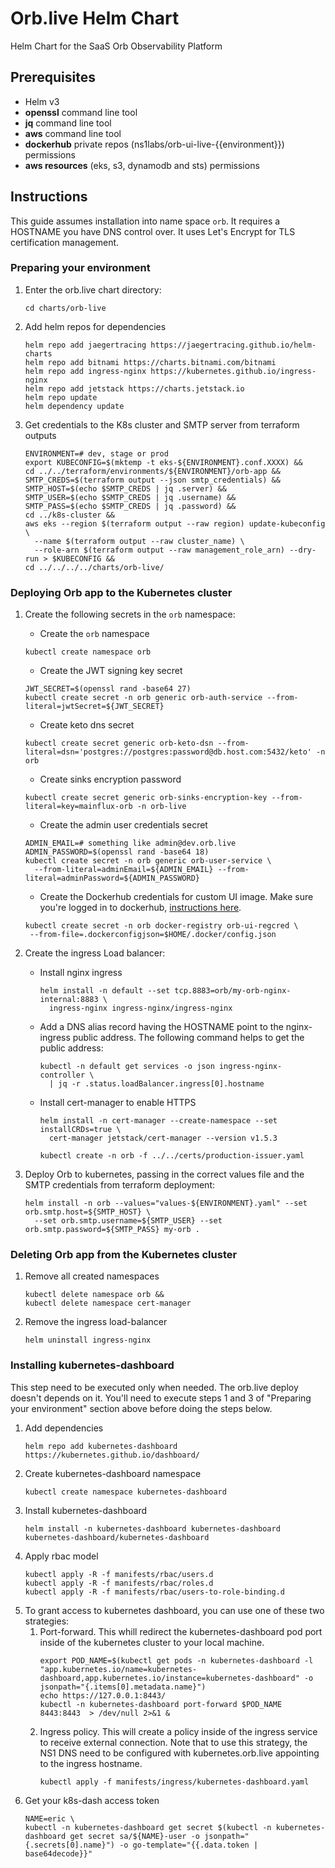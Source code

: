 # Orb.live Helm Chart
Helm Chart for the SaaS Orb Observability Platform

## Prerequisites
- Helm v3
- **openssl** command line tool
- **jq** command line tool
- **aws** command line tool
- **dockerhub** private repos (ns1labs/orb-ui-live-{{environment}}) permissions 
- **aws resources** (eks, s3, dynamodb and sts) permissions

## Instructions
This guide assumes installation into name space `orb`. It requires a HOSTNAME you have DNS control over.
It uses Let's Encrypt for TLS certification management.

### Preparing your environment
1. Enter the orb.live chart directory:
   ```shell
   cd charts/orb-live
   ```
   
2. Add helm repos for dependencies
   ```shell
   helm repo add jaegertracing https://jaegertracing.github.io/helm-charts
   helm repo add bitnami https://charts.bitnami.com/bitnami
   helm repo add ingress-nginx https://kubernetes.github.io/ingress-nginx
   helm repo add jetstack https://charts.jetstack.io
   helm repo update
   helm dependency update
   ```

3. Get credentials to the K8s cluster and SMTP server from terraform outputs
    ```shell
    ENVIRONMENT=# dev, stage or prod
    export KUBECONFIG=$(mktemp -t eks-${ENVIRONMENT}.conf.XXXX) &&
    cd ../../terraform/environments/${ENVIRONMENT}/orb-app &&
    SMTP_CREDS=$(terraform output --json smtp_credentials) &&
    SMTP_HOST=$(echo $SMTP_CREDS | jq .server) &&
    SMTP_USER=$(echo $SMTP_CREDS | jq .username) &&
    SMTP_PASS=$(echo $SMTP_CREDS | jq .password) &&
    cd ../k8s-cluster &&
    aws eks --region $(terraform output --raw region) update-kubeconfig \
      --name $(terraform output --raw cluster_name) \
      --role-arn $(terraform output --raw management_role_arn) --dry-run > $KUBECONFIG &&
    cd ../../../../charts/orb-live/
    ```

### Deploying Orb app to the Kubernetes cluster
1. Create the following secrets in the `orb` namespace:
    * Create the `orb` namespace
     ```shell
     kubectl create namespace orb
     ```
    * Create the JWT signing key secret
     ```shell
     JWT_SECRET=$(openssl rand -base64 27)
     kubectl create secret -n orb generic orb-auth-service --from-literal=jwtSecret=${JWT_SECRET} 
     ``` 
     
   * Create keto dns secret
   ```
   kubectl create secret generic orb-keto-dsn --from-literal=dsn='postgres://postgres:password@db.host.com:5432/keto' -n orb
   ```

     
    * Create sinks encryption password
     ```
     kubectl create secret generic orb-sinks-encryption-key --from-literal=key=mainflux-orb -n orb-live
     ```
    * Create the admin user credentials secret
     ```shell
     ADMIN_EMAIL=# something like admin@dev.orb.live
     ADMIN_PASSWORD=$(openssl rand -base64 18)
     kubectl create secret -n orb generic orb-user-service \
       --from-literal=adminEmail=${ADMIN_EMAIL} --from-literal=adminPassword=${ADMIN_PASSWORD}
     ```    
    * Create the Dockerhub credentials for custom UI image.
    Make sure you're logged in to dockerhub, [instructions here](https://docs.docker.com/engine/reference/commandline/login/).
     ```shell
     kubectl create secret -n orb docker-registry orb-ui-regcred \
      --from-file=.dockerconfigjson=$HOME/.docker/config.json
     ```
    
2. Create the ingress Load balancer:
    * Install nginx ingress
      ```shell
      helm install -n default --set tcp.8883=orb/my-orb-nginx-internal:8883 \
        ingress-nginx ingress-nginx/ingress-nginx
      ```
    * Add a DNS alias record having the HOSTNAME point to the nginx-ingress public address.
      The following command helps to get the public address:
      ```shell
      kubectl -n default get services -o json ingress-nginx-controller \
        | jq -r .status.loadBalancer.ingress[0].hostname
      ```
    * Install cert-manager to enable HTTPS
      ```shell
      helm install -n cert-manager --create-namespace --set installCRDs=true \
        cert-manager jetstack/cert-manager --version v1.5.3
      
      kubectl create -n orb -f ../../certs/production-issuer.yaml
      ```
   
3. Deploy Orb to kubernetes, passing in the correct values file and the SMTP credentials from terraform deployment:
    ```shell
    helm install -n orb --values="values-${ENVIRONMENT}.yaml" --set orb.smtp.host=${SMTP_HOST} \
      --set orb.smtp.username=${SMTP_USER} --set orb.smtp.password=${SMTP_PASS} my-orb .
    ```

### Deleting Orb app from the Kubernetes cluster
1. Remove all created namespaces
    ```shell
    kubectl delete namespace orb &&
    kubectl delete namespace cert-manager
    ```
2. Remove the ingress load-balancer
    ```shell
    helm uninstall ingress-nginx
    ```


### Installing kubernetes-dashboard
This step need to be executed only when needed. The orb.live deploy doesn't depends on it. You'll need to execute steps 1 and 3 of "Preparing your environment" section above before doing the steps below.
1. Add dependencies
   ```shell
   helm repo add kubernetes-dashboard https://kubernetes.github.io/dashboard/
   ```
2. Create kubernetes-dashboard namespace
   ```shell
   kubectl create namespace kubernetes-dashboard
   ```
3. Install kubernetes-dashboard
   ```shell
   helm install -n kubernetes-dashboard kubernetes-dashboard kubernetes-dashboard/kubernetes-dashboard
   ```
4. Apply rbac model
   ```shell
   kubectl apply -R -f manifests/rbac/users.d
   kubectl apply -R -f manifests/rbac/roles.d
   kubectl apply -R -f manifests/rbac/users-to-role-binding.d
   ```
5. To grant access to kubernetes dashboard, you can use one of these two strategies:
   1. Port-forward. This whill redirect the kubernetes-dashboard pod port inside of the kubernetes cluster to your local machine.
      ```shell
      export POD_NAME=$(kubectl get pods -n kubernetes-dashboard -l "app.kubernetes.io/name=kubernetes-dashboard,app.kubernetes.io/instance=kubernetes-dashboard" -o jsonpath="{.items[0].metadata.name}")
      echo https://127.0.0.1:8443/
      kubectl -n kubernetes-dashboard port-forward $POD_NAME 8443:8443  > /dev/null 2>&1 &
      ```
   2. Ingress policy. This will create a policy inside of the ingress service to receive external connection. Note that to use this strategy, the NS1 DNS need to be configured with kubernetes.orb.live appointing to the ingress hostname.
      ```shell
      kubectl apply -f manifests/ingress/kubernetes-dashboard.yaml
      ```
6. Get your k8s-dash access token
   ```shell
   NAME=eric \
   kubectl -n kubernetes-dashboard get secret $(kubectl -n kubernetes-dashboard get secret sa/${NAME}-user -o jsonpath="{.secrets[0].name}") -o go-template="{{.data.token | base64decode}}"
   ```
